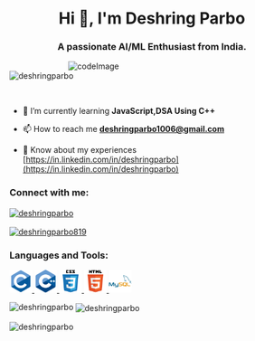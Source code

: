 <h1 align="center">Hi 👋, I'm Deshring Parbo</h1>
<h3 align="center">A passionate AI/ML Enthusiast from India.</h3>
<img align="right" width="400" src="https://camo.githubusercontent.com/2366b34bb903c09617990fb5fff4622f3e941349e846ddb7e73df872a9d21233/68747470733a2f2f63646e2e6472696262626c652e636f6d2f75736572732f3733303730332f73637265656e73686f74732f363538313234332f6176656e746f2e676966" alt="codeImage">
<p align="left"> <img src="https://komarev.com/ghpvc/?username=deshringparbo&label=Profile%20views&color=0e75b6&style=flat" alt="deshringparbo" /> </p>

<p align="left"> <a href="https://twitter.com/" target="blank"><img src="https://img.shields.io/twitter/follow/?logo=twitter&style=for-the-badge" alt="" /></a> </p>

- 🌱 I’m currently learning **JavaScript,DSA Using C++**

- 📫 How to reach me **deshringparbo1006@gmail.com**

- 📄 Know about my experiences [https://in.linkedin.com/in/deshringparbo](https://in.linkedin.com/in/deshringparbo)

<h3 align="left">Connect with me:</h3>
<p align="left">
<a href="https://linkedin.com/in/deshringparbo" target="blank"><img align="center" src="https://raw.githubusercontent.com/rahuldkjain/github-profile-readme-generator/master/src/images/icons/Social/linked-in-alt.svg" alt="deshringparbo" height="30" width="40" /></a>

<a href="https://instagram.com/deshringparbo819" target="blank"><img align="center" src="https://raw.githubusercontent.com/rahuldkjain/github-profile-readme-generator/master/src/images/icons/Social/instagram.svg" alt="deshringparbo819" height="30" width="40" /></a>
</p>

<h3 align="left">Languages and Tools:</h3>
<p align="left"> <a href="https://www.cprogramming.com/" target="_blank" rel="noreferrer"> <img src="https://raw.githubusercontent.com/devicons/devicon/master/icons/c/c-original.svg" alt="c" width="40" height="40"/> </a> <a href="https://www.w3schools.com/cpp/" target="_blank" rel="noreferrer"> <img src="https://raw.githubusercontent.com/devicons/devicon/master/icons/cplusplus/cplusplus-original.svg" alt="cplusplus" width="40" height="40"/> </a> <a href="https://www.w3schools.com/css/" target="_blank" rel="noreferrer"> <img src="https://raw.githubusercontent.com/devicons/devicon/master/icons/css3/css3-original-wordmark.svg" alt="css3" width="40" height="40"/> </a> <a href="https://www.w3.org/html/" target="_blank" rel="noreferrer"> <img src="https://raw.githubusercontent.com/devicons/devicon/master/icons/html5/html5-original-wordmark.svg" alt="html5" width="40" height="40"/> </a> <a href="https://www.mysql.com/" target="_blank" rel="noreferrer"> <img src="https://raw.githubusercontent.com/devicons/devicon/master/icons/mysql/mysql-original-wordmark.svg" alt="mysql" width="40" height="40"/> </a> </p>

<p><img align="left" src="https://github-readme-stats.vercel.app/api/top-langs?username=deshringparbo&show_icons=true&locale=en&layout=compact" alt="deshringparbo" /></p>

<p>&nbsp;<img align="center" src="https://github-readme-stats.vercel.app/api?username=deshringparbo&show_icons=true&locale=en" alt="deshringparbo" /></p>

<p><img align="center" src="https://github-readme-streak-stats.herokuapp.com/?user=deshringparbo&" alt="deshringparbo" /></p>
